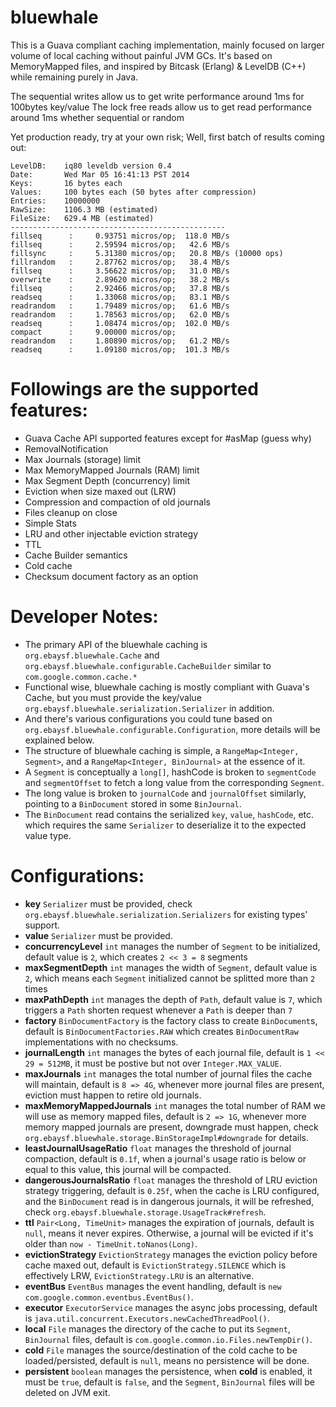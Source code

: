 bluewhale
=========

This is a Guava compliant caching implementation, mainly focused on larger volume of local caching without painful JVM GCs.
It's based on MemoryMapped files, and inspired by Bitcask (Erlang) & LevelDB (C++) while remaining purely in Java.

The sequential writes allow us to get write performance around 1ms for 100bytes key/value
The lock free reads allow us to get read performance around 1ms whether sequential or random

Yet production ready, try at your own risk; Well, first batch of results coming out:

```
LevelDB:    iq80 leveldb version 0.4
Date:       Wed Mar 05 16:41:13 PST 2014
Keys:       16 bytes each
Values:     100 bytes each (50 bytes after compression)
Entries:    10000000
RawSize:    1106.3 MB (estimated)
FileSize:   629.4 MB (estimated)
------------------------------------------------
fillseq      :     0.93751 micros/op;  118.0 MB/s
fillseq      :     2.59594 micros/op;   42.6 MB/s
fillsync     :     5.31380 micros/op;   20.8 MB/s (10000 ops)
fillrandom   :     2.87762 micros/op;   38.4 MB/s
fillseq      :     3.56622 micros/op;   31.0 MB/s
overwrite    :     2.89620 micros/op;   38.2 MB/s
fillseq      :     2.92466 micros/op;   37.8 MB/s
readseq      :     1.33068 micros/op;   83.1 MB/s
readrandom   :     1.79489 micros/op;   61.6 MB/s
readrandom   :     1.78563 micros/op;   62.0 MB/s
readseq      :     1.08474 micros/op;  102.0 MB/s
compact      :     9.00000 micros/op; 
readrandom   :     1.80890 micros/op;   61.2 MB/s
readseq      :     1.09180 micros/op;  101.3 MB/s
```

# Followings are the supported features:
* Guava Cache API supported features except for #asMap (guess why)
* RemovalNotification
* Max Journals (storage) limit
* Max MemoryMapped Journals (RAM) limit
* Max Segment Depth (concurrency) limit
* Eviction when size maxed out (LRW)
* Compression and compaction of old journals
* Files cleanup on close
* Simple Stats
* LRU and other injectable eviction strategy
* TTL
* Cache Builder semantics
* Cold cache
* Checksum document factory as an option

# Developer Notes:
* The primary API of the bluewhale caching is `org.ebaysf.bluewhale.Cache` and `org.ebaysf.bluewhale.configurable.CacheBuilder` similar to `com.google.common.cache.*`
* Functional wise, bluewhale caching is mostly compliant with Guava's Cache, but you must provide the key/value `org.ebaysf.bluewhale.serialization.Serializer` in addition.
* And there's various configurations you could tune based on `org.ebaysf.bluewhale.configurable.Configuration`, more details will be explained below.
* The structure of bluewhale caching is simple, a `RangeMap<Integer, Segment>`, and a `RangeMap<Integer, BinJournal>` at the essence of it.
* A `Segment` is conceptually a `long[]`, hashCode is broken to `segmentCode` and `segmentOffset` to fetch a long value from the corresponding `Segment`.
* The long value is broken to `journalCode` and `journalOffset` similarly, pointing to a `BinDocument` stored in some `BinJournal`.
* The `BinDocument` read contains the serialized `key`, `value`, `hashCode`, etc. which requires the same `Serializer` to deserialize it to the expected value type.

# Configurations:
* __key__ `Serializer` must be provided, check `org.ebaysf.bluewhale.serialization.Serializers` for existing types' support.
* __value__ `Serializer` must be provided.
* __concurrencyLevel__ `int` manages the number of `Segment` to be initialized, default value is `2`, which creates `2 << 3 = 8` segments
* __maxSegmentDepth__ `int` manages the width of `Segment`, default value is `2`, which means each `Segment` initialized cannot be splitted more than `2` times
* __maxPathDepth__ `int` manages the depth of `Path`, default value is `7`, which triggers a `Path` shorten request whenever a `Path` is deeper than `7`
* __factory__ `BinDocumentFactory` is the factory class to create `BinDocument`s, default is `BinDocumentFactories.RAW` which creates `BinDocumentRaw` implementations with no checksums.
* __journalLength__ `int` manages the bytes of each journal file, default is `1 << 29 = 512MB`, it must be postive but not over `Integer.MAX_VALUE`.
* __maxJournals__ `int` manages the total number of journal files the cache will maintain, default is `8 => 4G`, whenever more journal files are present, eviction must happen to retire old journals.
* __maxMemoryMappedJournals__ `int` manages the total number of RAM we will use as memory mapped files, default is `2 => 1G`, whenever more memory mapped journals are present, downgrade must happen, check `org.ebaysf.bluewhale.storage.BinStorageImpl#downgrade` for details.
* __leastJournalUsageRatio__ `float` manages the threshold of journal compaction, default is `0.1f`, when a journal's usage ratio is below or equal to this value, this journal will be compacted.
* __dangerousJournalsRatio__ `float` manages the threshold of LRU eviction strategy triggering, default is `0.25f`, when the cache is LRU configured, and the `BinDocument` read is in dangerous journals, it will be refreshed, check `org.ebaysf.bluewhale.storage.UsageTrack#refresh`.
* __ttl__ `Pair<Long, TimeUnit>` manages the expiration of journals, default is `null`, means it never expires. Otherwise, a journal will be evicted if it's older than `now - TimeUnit.toNanos(Long)`.
* __evictionStrategy__ `EvictionStrategy` manages the eviction policy before cache maxed out, default is `EvictionStrategy.SILENCE` which is effectively LRW, `EvictionStrategy.LRU` is an alternative.
* __eventBus__ `EventBus` manages the event handling, default is `new com.google.common.eventbus.EventBus()`.
* __executor__ `ExecutorService` manages the async jobs processing, default is `java.util.concurrent.Executors.newCachedThreadPool()`.
* __local__ `File` manages the directory of the cache to put its `Segment`, `BinJournal` files, default is `com.google.common.io.Files.newTempDir()`.
* __cold__ `File` manages the source/destination of the cold cache to be loaded/persisted, default is `null`, means no persistence will be done.
* __persistent__ `boolean` manages the persistence, when __cold__ is enabled, it must be `true`, default is `false`, and the `Segment`, `BinJournal` files will be deleted on JVM exit.

